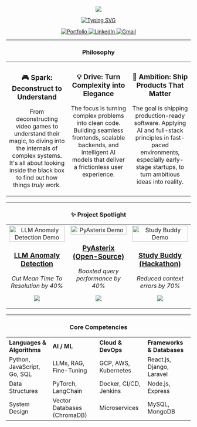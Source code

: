 <div align="center">

<img src="https://capsule-render.vercel.app/api?type=waving&color=gradient&height=300&section=header&text=DhrumilAnkola()&fontSize=70&fontAlignY=38&animation=fadeIn&desc=Building%20with%20Python,%20React%20&%20AI&descAlignY=55&descAlign=68" />

<a href="https://git.io/typing-svg"><img src="https://readme-typing-svg.herokuapp.com?font=Fira+Code&size=25&pause=1000&color=3366FF&center=true&vCenter=true&width=550&lines=Fine-tuning+%26+deploying+LLMs;Building+scalable+full-stack+systems;From+idea+to+production-ready+code" alt="Typing SVG" /></a>

<p>
  <a href="https://dhrumilankola.netlify.app/" target="_blank">
    <img src="https://img.shields.io/badge/Portfolio-D65A31?style=for-the-badge&logo=react&logoColor=white" alt="Portfolio"/>
  </a>
  <a href="https://www.linkedin.com/in/dhrumil-ankola/" target="_blank">
    <img src="https://img.shields.io/badge/LinkedIn-0077B5?style=for-the-badge&logo=linkedin&logoColor=white" alt="LinkedIn"/>
  </a>
  <a href="mailto:ankoladhrumil@gmail.com">
    <img src="https://img.shields.io/badge/Gmail-D14836?style=for-the-badge&logo=gmail&logoColor=white" alt="Gmail"/>
  </a>
</p>

---

### Philosophy

<table>
  <tr>
    <td width="33.3%" valign="top">
      <div align="center">
        <h3>🎮 Spark: Deconstruct to Understand</h3>
        <p>From deconstructing video games to understand their magic, to diving into the internals of complex systems. It's all about looking inside the black box to find out how things <em>truly</em> work.</p>
      </div>
    </td>
    <td width="33.3%" valign="top">
      <div align="center">
        <h3>💡 Drive: Turn Complexity into Elegance</h3>
        <p>The focus is turning complex problems into clean code. Building seamless frontends, scalable backends, and intelligent AI models that deliver a frictionless user experience.</p>
      </div>
    </td>
    <td width="33.3%" valign="top">
      <div align="center">
        <h3>🚀 Ambition: Ship Products That Matter</h3>
        <p>The goal is shipping production-ready software. Applying AI and full-stack principles in fast-paced environments, especially early-stage startups, to turn ambitious ideas into reality.</p>
      </div>
    </td>
  </tr>
</table>

---

### ✨ Project Spotlight

<table width="100%">
  <tr>
    <td width="33%" valign="top" align="center">
      <a href="YOUR_PROJECT_LINK_HERE" target="_blank">
        <img src="YOUR_LINK_TO_ANOMALY_DETECTION_DEMO.gif" alt="LLM Anomaly Detection Demo" width="100%"/>
        <h3>LLM Anomaly Detection</h3>
      </a>
      <em>Cut Mean Time To Resolution by 40%</em>
      <p>
        <img src="https://skillicons.dev/icons?i=gcp,kubernetes,docker,python,go" />
      </p>
    </td>
    <td width="33%" valign="top" align="center">
      <a href="YOUR_PROJECT_LINK_HERE" target="_blank">
        <img src="YOUR_LINK_TO_PYASTERIX_DEMO.gif" alt="PyAsterix Demo" width="100%"/>
        <h3>PyAsterix (Open-Source)</h3>
      </a>
      <em>Boosted query performance by 40%</em>
      <p>
        <img src="https://skillicons.dev/icons?i=python,pandas,pytest" />
      </p>
    </td>
    <td width="33%" valign="top" align="center">
      <a href="YOUR_PROJECT_LINK_HERE" target="_blank">
        <img src="YOUR_LINK_TO_STUDY_BUDDY_DEMO.gif" alt="Study Buddy Demo" width="100%"/>
        <h3>Study Buddy (Hackathon)</h3>
      </a>
      <em>Reduced context errors by 70%</em>
      <p>
        <img src="https://skillicons.dev/icons?i=react,django,python,tailwind" />
      </p>
    </td>
  </tr>
</table>

---

### Core Competencies

<table width="100%" style="border: none;">
  <tr>
    <th align="left">Languages & Algorithms</th>
    <th align="left">AI / ML</th>
    <th align="left">Cloud & DevOps</th>
    <th align="left">Frameworks & Databases</th>
  </tr>
  <tr >
    <td>Python, JavaScript, Go, SQL</td>
    <td>LLMs, RAG, Fine-Tuning</td>
    <td>GCP, AWS, Kubernetes</td>
    <td>React.js, Django, Laravel</td>
  </tr>
  <tr>
    <td>Data Structures</td>
    <td>PyTorch, LangChain</td>
    <td>Docker, CI/CD, Jenkins</td>
    <td>Node.js, Express</td>
  </tr>
   <tr>
    <td>System Design</td>
    <td>Vector Databases (ChromaDB)</td>
    <td>Microservices</td>
    <td>MySQL, MongoDB</td>
  </tr>
</table>

</div>